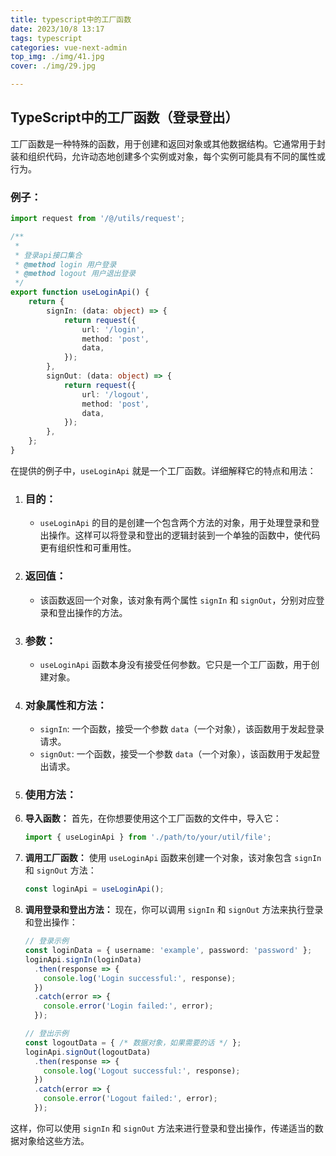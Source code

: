 ```yaml
---
title: typescript中的工厂函数
date: 2023/10/8 13:17
tags: typescript
categories: vue-next-admin
top_img: ./img/41.jpg
cover: ./img/29.jpg

---
```




## TypeScript中的工厂函数（登录登出）

工厂函数是一种特殊的函数，用于创建和返回对象或其他数据结构。它通常用于封装和组织代码，允许动态地创建多个实例或对象，每个实例可能具有不同的属性或行为。



### 例子：

```typescript
import request from '/@/utils/request';

/**
 *
 * 登录api接口集合
 * @method login 用户登录
 * @method logout 用户退出登录
 */
export function useLoginApi() {
	return {
		signIn: (data: object) => {
			return request({
				url: '/login',
				method: 'post',
				data,
			});
		},
		signOut: (data: object) => {
			return request({
				url: '/logout',
				method: 'post',
				data,
			});
		},
	};
}

```

在提供的例子中，`useLoginApi` 就是一个工厂函数。详细解释它的特点和用法：



1. ### **目的：**
   
   - `useLoginApi` 的目的是创建一个包含两个方法的对象，用于处理登录和登出操作。这样可以将登录和登出的逻辑封装到一个单独的函数中，使代码更有组织性和可重用性。
   
   
   
2. ### **返回值：**
   
   - 该函数返回一个对象，该对象有两个属性 `signIn` 和 `signOut`，分别对应登录和登出操作的方法。
   
   
   
3. ### **参数：**
   
   - `useLoginApi` 函数本身没有接受任何参数。它只是一个工厂函数，用于创建对象。
   
   
   
4. ### **对象属性和方法：**
   
   - `signIn`: 一个函数，接受一个参数 `data`（一个对象），该函数用于发起登录请求。
   - `signOut`: 一个函数，接受一个参数 `data`（一个对象），该函数用于发起登出请求。
   
   
   
5. ### **使用方法：**

1. **导入函数：**
   首先，在你想要使用这个工厂函数的文件中，导入它：
   
   ```typescript
   import { useLoginApi } from './path/to/your/util/file';
   ```
   
2. **调用工厂函数：**
   使用 `useLoginApi` 函数来创建一个对象，该对象包含 `signIn` 和 `signOut` 方法：
   
   ```typescript
   const loginApi = useLoginApi();
   ```
   
3. **调用登录和登出方法：**
   现在，你可以调用 `signIn` 和 `signOut` 方法来执行登录和登出操作：
   ```typescript
   // 登录示例
   const loginData = { username: 'example', password: 'password' };
   loginApi.signIn(loginData)
     .then(response => {
       console.log('Login successful:', response);
     })
     .catch(error => {
       console.error('Login failed:', error);
     });
   
   // 登出示例
   const logoutData = { /* 数据对象，如果需要的话 */ };
   loginApi.signOut(logoutData)
     .then(response => {
       console.log('Logout successful:', response);
     })
     .catch(error => {
       console.error('Logout failed:', error);
     });
   ```

这样，你可以使用 `signIn` 和 `signOut` 方法来进行登录和登出操作，传递适当的数据对象给这些方法。